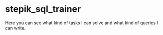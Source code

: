 # stepik_sql_trainer
Here you can see what kind of tasks I can solve and what kind of queries I can write.
